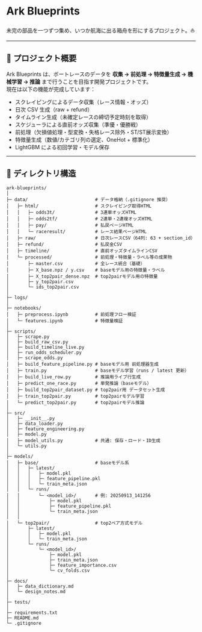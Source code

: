 # Ark Blueprints

未完の部品を一つずつ集め、いつか航海に出る箱舟を形にするプロジェクト。⛵

---

## 📝 プロジェクト概要

Ark Blueprints は、ボートレースのデータを **収集 → 前処理 → 特徴量生成 → 機械学習 → 推論** まで行うことを目指す開発プロジェクトです。  
現在は以下の機能が完成しています：

* スクレイピングによるデータ収集（レース情報・オッズ）
* 日次 CSV 生成（raw + refund）
* タイムライン生成（未確定レースの締切予定時刻を取得）
* スケジューラによる直前オッズ収集（準優・優勝戦）
* 前処理（欠損値処理・型変換・失格レース除外・ST/ST展示変換）
* 特徴量生成（数値/カテゴリ列の選定、OneHot + 標準化）
* LightGBM による初回学習・モデル保存

---

## 📂 ディレクトリ構造

```text
ark-blueprints/
│
├─ data/                         # データ格納（.gitignore 推奨）
│   ├─ html/                     # スクレイピング取得HTML
│   │   ├─ odds3t/               # 3連単オッズHTML
│   │   ├─ odds2tf/              # 2連単・2連複オッズHTML
│   │   ├─ pay/                  # 払戻ページHTML
│   │   └─ raceresult/           # レース結果ページHTML
│   ├─ raw/                      # 日次レースCSV（64列: 63 + section_id）
│   ├─ refund/                   # 払戻金CSV
│   ├─ timeline/                 # 直前オッズタイムラインCSV
│   └─ processed/                # 前処理・特徴量・ラベル等の成果物
│       ├─ master.csv            # 全レース統合（基礎）
│       ├─ X_base.npz / y.csv    # baseモデル用の特徴量・ラベル
│       ├─ X_top2pair_dense.npz  # top2pairモデル用の特徴量
│       ├─ y_top2pair.csv
│       └─ ids_top2pair.csv
│
├─ logs/
│
├─ notebooks/
│   ├─ preprocess.ipynb          # 前処理フロー検証
│   └─ features.ipynb            # 特徴量検証
│
├─ scripts/
│   ├─ scrape.py
│   ├─ build_raw_csv.py
│   ├─ build_timeline_live.py
│   ├─ run_odds_scheduler.py
│   ├─ scrape_odds.py
│   ├─ build_feature_pipeline.py # baseモデル用 前処理器生成
│   ├─ train.py                  # baseモデル学習（runs / latest 更新）
│   ├─ build_live_row.py         # 推論用ライブ行生成
│   ├─ predict_one_race.py       # 単発推論（baseモデル）
│   ├─ build_top2pair_dataset.py # top2pair用 データセット生成
│   ├─ train_top2pair.py         # top2pairモデル学習
│   └─ predict_top2pair.py       # top2pairモデル推論
│
├─ src/
│   ├─ __init__.py
│   ├─ data_loader.py
│   ├─ feature_engineering.py
│   ├─ model.py
│   ├─ model_utils.py            # 共通: 保存・ロード・ID生成
│   └─ utils.py
│
├─ models/
│   ├─ base/                     # baseモデル系
│   │   ├─ latest/
│   │   │   ├─ model.pkl
│   │   │   ├─ feature_pipeline.pkl
│   │   │   └─ train_meta.json
│   │   └─ runs/
│   │       └─ <model_id>/       # 例: 20250913_141256
│   │           ├─ model.pkl
│   │           ├─ feature_pipeline.pkl
│   │           └─ train_meta.json
│   │
│   └─ top2pair/                 # top2ペア方式モデル
│       ├─ latest/
│       │   ├─ model.pkl
│       │   └─ train_meta.json
│       └─ runs/
│           └─ <model_id>/
│               ├─ model.pkl
│               ├─ train_meta.json
│               ├─ feature_importance.csv
│               └─ cv_folds.csv
│
├─ docs/
│   ├─ data_dictionary.md
│   └─ design_notes.md
│
├─ tests/
│
├─ requirements.txt
├─ README.md
└─ .gitignore
```





